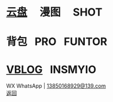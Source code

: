 # [云盘](https://pan.baidu.com/s/1S5NUrdHv3ot61Xh8h3Jshg)      漫图      SHOT<br /> 
# 背包   PRO    FUNTOR<br />
# [VBLOG](http://blog.sina.cn/dpool/blog/u/6514773409)    INSMYIO<br />
WX WhatsApp | 13850168929@139.com<br />
[返回](https://myio.github.io/)

